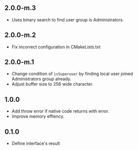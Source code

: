 ## 2.0.0-m.3

* Uses binary search to find user group is Administrators.

## 2.0.0-m.2

* Fix incorrect configuration in CMakeLists.txt

## 2.0.0-m.1

* Change condition of `isSuperuser` by finding local user joined Administrators group already.
* Adjust buffer size to 256 wide character.

## 1.0.0

* Add throw error if native code returns with error.
* Improve memory effiency.

## 0.1.0

* Define interface's result
